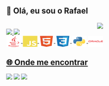 ## 👋 Olá, eu sou o Rafael 

<div align="center">
  <a href="https://github.com/RafaelMachadoJ">
    <img align="center" src="welcomet.gif" width="500">
  </a>
</div>



<div>
  <a href="https://github.com/RafaelMachadoJ">
  <img height="180em" src="https://github-readme-stats.vercel.app/api?username=RafaelMachadoJ&theme=merko&show_icons=true">
  <img height="180em" src="https://github-readme-stats.vercel.app/api/top-langs/?username=RafaelMachadoJ&layout=compact&langs_count-16&theme=merko">
</div>

<div style="display: inline_block">

  <img align="center" alt="Rafael-Java" height="30" width="40" src="https://raw.githubusercontent.com/devicons/devicon/master/icons/java/java-plain.svg">
  <img align="center" alt="Rafael-Js" height="30" width="40" src="https://raw.githubusercontent.com/devicons/devicon/master/icons/javascript/javascript-plain.svg">
  <img align="center" alt="Rafael-HTML" height="30" width="40" src="https://raw.githubusercontent.com/devicons/devicon/master/icons/html5/html5-original.svg">
  <img align="center" alt="Rafael-CSS" height="30" width="40" src="https://raw.githubusercontent.com/devicons/devicon/master/icons/css3/css3-original.svg">
  <img align="center" alt="Rafael-Python" height="30" width="40" src="https://raw.githubusercontent.com/devicons/devicon/master/icons/python/python-original.svg">
  <img align="center" alt="Rafael-Sql" height="30" width="40" src="https://raw.githubusercontent.com/devicons/devicon/master/icons/oracle/oracle-original.svg">
</div>
  
## 🌐 Onde me encontrar  
 
<div> 
  <a href="https://www.instagram.com/rafaeljunior7768?igsh=aTVhYnU2NDl0ZDA4" target="_blank"><img src="https://img.shields.io/badge/-Instagram-%23E4405F?style=for-the-badge&logo=instagram&logoColor=white" target="_blank"></a> 
  <a href = "mailto:juniorrafael750@gmail.com"><img src="https://img.shields.io/badge/-Gmail-%23333?style=for-the-badge&logo=gmail&logoColor=white" target="_blank"></a>
  <a href="https://www.linkedin.com/in/rafael-j%C3%BAnior-589b65232/" target="_blank"><img src="https://img.shields.io/badge/-LinkedIn-%230077B5?style=for-the-badge&logo=linkedin&logoColor=white" target="_blank"></a> 
</div>

 
 
